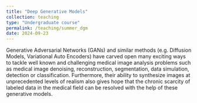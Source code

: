 ```yaml
---
title: "Deep Generative Models"
collection: teaching
type: "Undergraduate course"
permalink: /teaching/summer_dgm
date: 2024-09-23
---
```


Generative Adversarial Networks (GANs) and similar methods (e.g. Diffusion Models, Variational Auto Encoders) have carved open many exciting ways to tackle well known and challenging medical image analysis problems such as medical image denoising, reconstruction, segmentation, data simulation, detection or classification.
Furthermore, their ability to synthesize images at unprecedented levels of realism also gives hope that the chronic scarcity of labeled data in the medical field can be resolved with the help of these generative models.